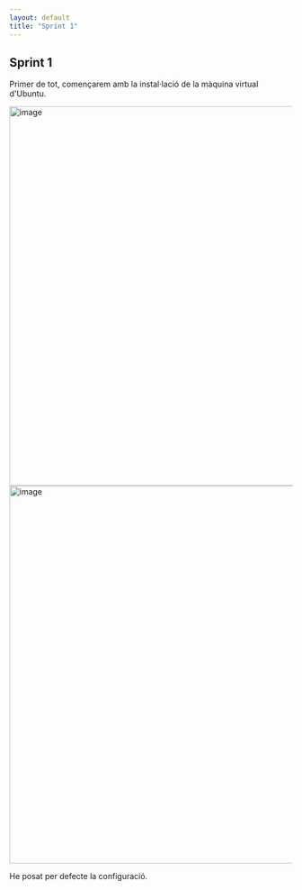 ```yaml
---
layout: default
title: "Sprint 1"
---
```


## Sprint 1

Primer de tot, començarem amb la instal·lació de la màquina virtual d'Ubuntu.

<img width="951" height="674" alt="image" src="https://github.com/user-attachments/assets/924d6c7e-fc87-4b04-852e-7f79d9fc562d" />


<img width="952" height="671" alt="image" src="https://github.com/user-attachments/assets/5c6dc660-84f0-4ca5-91bb-bd6b37090578" />

He posat per defecte la configuració.

